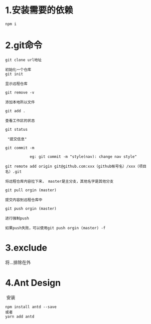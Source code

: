 # **1.安装需要的依赖**

```
npm i
```



# **2.git命令**

```
git clone url地址
```

```
初始化一个仓库
git init      
```

```
显示远程仓库 		 

git remove -v      
```

```
添加本地所以文件

git add .			
```

```
查看工作区的状态	

git status			 
```

```
 "提交信息"

git commit -m 

​			eg: git commit -m "style(nav): change nav style"
```

```
git remote add origin git@github.com:xxx（github帐号名）/xxx（项目名）.git 
```

```
将远程仓库内容拉下来， master是主分支，其他名字是其他分支

git pull orgin (master)			
```

```
提交内容到远程仓库中													

git push orgin (master)		

进行强制push

如果push失败，可以使用git push orgin (master) -f 
```



# 3.exclude

将...排除在外



# **4.Ant Design**

​	安装

```
npm install antd --save
或者  
yarn add antd
```

